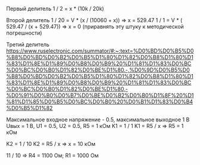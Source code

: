 Первый делитель
1 / 2 = x * (10k / 20k)

Второй делитель
1 / 20 = V * (x / (10060  + x)) => x = 529.47
1 / 1 = V * ( 529.47 / (x  + 529.47)) => x = 0 (приравнять эту штуку к методической погрешности)

Третий делитель
https://www.ruselectronic.com/summator/#:~:text=%D0%BD%D0%B5%D0%B8%D0%BD%D0%B2%D0%B5%D1%80%D1%82%D0%B8%D1%80%D1%83%D1%8E%D1%89%D0%B8%D0%B9%20%D1%81%D1%83%D0%BC%D0%BC%D0%B0%D1%82%D0%BE%D1%80.-,%D0%9D%D0%B5%D0%B8%D0%BD%D0%B2%D0%B5%D1%80%D1%82%D0%B8%D1%80%D1%83%D1%8E%D1%89%D0%B8%D0%B9%20%D1%81%D1%83%D0%BC%D0%BC%D0%B0%D1%82%D0%BE%D1%80,-%D0%91%D0%B0%D0%B7%D0%BE%D0%B2%D0%B0%D1%8F%20%D1%81%D1%85%D0%B5%D0%BC%D0%B0%20%D0%B1%D1%83%D0%B4%D0%B5%D1%82

Максимальное входное напряжение - 0.5, максимальное выходное 1 В
Uвых = 1 В, U1 = 0.5, U2 = 0.5, R5 = 1 кОм
K1 = 1 / 1
K1 = R5 / x => R5 = 1 кОм

K2 = 1 / 10
K2 = R5 / x => x = 10 кОм

11 / 10 => R4 = 1100 Ом; R1 = 1000 Ом
